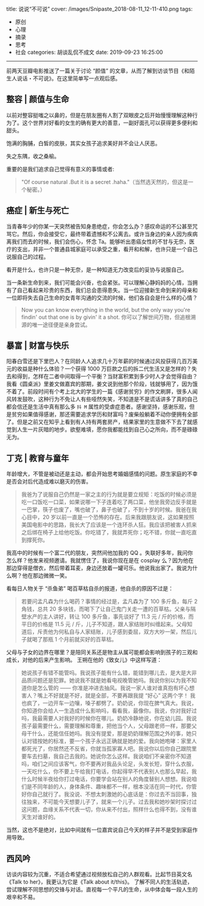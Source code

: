 title: 说说“不可说”
cover: /images/Snipaste_2018-08-11_12-11-410.png
tags:
  - 原创
  - 心理
  - 摘录
  - 思考
  - 社会
categories: 胡谈乱侃不成文
date: 2019-09-23 16:25:00
---
前两天豆瓣电影推送了一篇关于讨论 “颜值” 的文章，从而了解到访谈节目《和陌生人说话・不可说》。在这里简单写一点观后感。

## 整容 | 颜值与生命

以前对整容挺嗤之以鼻的，但是在朋友圈有人割了双眼皮之后开始慢慢理解这种行为了。这个世界对好看的女生的确有更大的善意，一副好面孔可以获得更多便利和甜头。

饱满的胸脯，白皙的皮肤，其实女孩子追求美好并不会让人厌恶。

失之东隅，收之桑榆。

重要的是我们追求自己觉得有意义的事情或者:
>"Of course natural .But it is a secret .haha."（当然选天然的，但这是一个秘密。）

## 癌症 | 新生与死亡

当青春年少的你某一天突然被告知身患绝症，你会怎么办？感叹命运的不公甚至咒骂它。然后，你会接受它，最终带着遗憾和不公离去。或许当身边的亲人因为疾病离我们而去的时候，我们会伤心，怀念 Ta。能够听出患癌女性的不甘与无奈，医疗的支出，并非一个普通县城家庭可以承受之重，看开和和解，也许只是一个自己说服自己的过程。

看开是什么，也许只是一种无奈，是一种知道无力改变后的妥协与说服自己。

当一条新生命到来，我们可能会兴奋，也会紧张。可以理解心静妈妈的心情，当拥有了自己看起来珍贵的东西，我们总会患得患失。当一位迎接新生命到来的母亲和一位即将失去自己生命的女青年沟通的交流的时候，他们各自会是什么样的心情？

> Now you can know everything in the world, but the only way you're findin' out that one is by givin' it a shot. 
你可以了解世间万物，但追根溯源的唯一途径便是亲身尝试。

## 暴富 | 财富与快乐

阳春白雪还是下里巴人？在同龄人人追求几十万年薪的时候通过风投获得几百万美元的收益是种什么体验？一个获得 1000 万巨款之后的拆二代生活又是怎样的？失去和得到，怎样在二者中间取得一个平衡？当财富积累到多少时人才会觉得自由？我看《圆桌派》里姜文做嘉宾的那期，姜文说到他那个阶段，钱就够用了，因为饿不着了。前段时间有个考上北大的学生的一篇《感谢贫穷》的作文刷屏，很多人闻风转发鼓吹，这种行为不免让人有些哑然失笑，不知道是不是谎话讲多了真的自己都会信还是生活中真有那么多 `抖 M` 属性的受虐症患者。感谢坚持，感谢乐观，但是贫穷如果值得感谢，那还需要追求学历和财富吗？废柴般躺着不动你便拥有全部了。但是之前又在知乎上看到有人持有两套房产，结果家里的生意做不下去了就感觉到人生一片灰暗的地步。欲壑难填，愿你我都能找到自己心之所向，而不是碌碌无为。

## 丁克 | 教育与童年

年龄增大，不管是被动还是主动，都会开始思考婚姻感情的问题。原生家庭的不幸是否会对后代造成难以磨灭的伤害。

> 我爸为了说服自己仍然是一家之主的行为就是要立规矩：吃饭的时候必须是吃一口饭吃一口菜，如果说哪一下子连着吃了两口菜，他坐我旁边反手就是一巴掌，筷子也废了，嘴也破了，鼻子也破了，不到十岁的时候。我爸在我心目中，20 岁以前一直是一个恐怖的存在。后来我跟朋友说，这如果按照美国电影中的思路，我长大了应该是一个连环杀人狂。我应该把被害人抓来之后绑在椅子上给他吃饭。你吃错了，我就弄死你；吃不错，你就一直吃直到撑死你。

我高中的时候有一个富二代的朋友，突然间他加我的 QQ 。失联好多年，我问你怎么样？他发来视频邀请。我就愣住了，我说你现在是在 cosplay 么？因为他在那边穿得是僧衣，然后带着耳麦，身边还放着一罐可乐。他说我出家了。我说为什么啊？他在那边微微一笑。

看每日人物关于 “杀鱼弟” 喝百草枯自杀的报道，他自杀的原因不过是：

> 若要问孟凡森为什么喝药？事情的经过是，孟凡森为了 100 多斤鱼，每斤 2 角钱，总共 20 多块钱，而喝下了让自己鬼门关走一遭的百草枯。父亲与隔壁水产的主人讲好，转让 100 多斤鱼，事先谈好了 11.3 元 / 斤的价格，而平日的价格是 11.5 元 / 斤，儿子不知道，跟人家结账时纠缠起来。父母知道后，斥责他为何私自与人家结账，儿子感到委屈，双方大吵一架，然后儿子就喝了那瓶 1 个月前就买好的百草枯。

父母与子女的边界在哪里？是陪同关系还是物主从属可能都会影响到孩子的三观和成长，对他的后来产生影响。
王朔在他的《致女儿》中这样写道：
> 她说孩子有错不能管吗。我说孩子能有什么错，能错到哪儿去，是大是大非品质问题还是犯罪。她说我不就是她看电视晚管她吗。我说你别以为我不知道你是怎么管的 —— 你准是冲进去抽风。我说一家人谁对谁真抱有坏心想害人？嘴上不好就是不好，就是全部，不要再跟我提 “好心” 这两个字！
我也疯了，一边开车一边嚷，嗓子都劈了。奶奶说，你现在脾气真大。我说，你知道你会给人一生造成什么影响吗，看看我，最像你。我说，你对我好过吗，我最需要人对我好的时候你在哪儿。奶奶冷静地说，你在幼儿园。我说孩子最需要什么，需要理解和尊重，把他当个人，父母跟老师一样，那要父母干什么，还能信任她吗。我没有提爱，那是奶奶理解范围之外的事，她只认对错按她的标准，要一个孩子永远正确就是她的爱。我向她咆哮：家里人都死光了，你居然还不反省，你就当孤家寡人吧。我说你以后你自己跟院里要车去扫墓，我自己去我的。她说你怎么这样。我说咱们不亲密你不知道吗，咱们之间应该客气，你不要再对我品头论足，头发长短，穿什么衣服，一天吃什么，你不要上午给我打电话，你起得早不代表别人也那么早起，我什么时候半夜给你打过电话，你要学会站在别人的角度替别人想想。我说咱们是不同年龄的人，身体条件、趣味都不一样，根本没活在同一时代，你管好你自己就行了。我没说、不想太刺激她的心底话是：你过去不当回事，独往独来，不可能今天想要儿子了，就来一个儿子。过去我和她吵架时探讨过这问题，血缘关系不代表一切，你从来不付出，照样什么也得不到，没有谁天生对谁好的。

当然，这也不是绝对，比如中间就有一位嘉宾说自己今天的样子并不是受到家庭作用导致。

## 西风吟
访谈内容较为沉重，不适合希望通过视频放松自己的人群观看。比起节目英文名《Talk to her》，我更认为它是《Talk about it/this》。
了解不同人的生活轨迹，尝试理解不同思想的交锋与对话。直视每一个平凡的生命，从中体会每一段人生的艰辛和不易。
